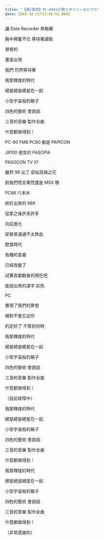 ```yaml
---
title: "【譯/歌詞】PC-6601が歌うタイニーゼビウス"
date: 2008-10-21T13:48:55.000Z
---
```


讓 Date Recorder 奔馳著

胸中興奮不已 等待著讀取

冒險的

畫面出現

我們 仍然等待著

我那輝煌的時代

總是總是總是在一起

小型宇宙般的箱子

四色的藝術 會說話

三音的音樂 製作全曲

什麼都做得到！

PC-80 FM8 PC60 都是 PAPICON

JR100 便宜的 PASOPIA

PASOCON TV X1

雖然 98 出了 卻如高嶺之花

對我們而言果然還是 MSX 哪

PC66 六本木

終於出來的 68K

從那之後許多許多

向前進化

卻普普通通不太熱血

飽食時代

有趣的意義

已經改變了

試著改變翻身的現在吧

能說出來的漢字 彩色

PC

實現了我們的夢想

絕對不會忘記你

約定好了 不管到何時

我那輝煌的時代

總是總是總是在一起

小型宇宙般的箱子

四色的藝術 會說話

三音的音樂 製作全曲

什麼都做得到！

（目前故障中）

我那輝煌的時代

總是總是總是在一起

小型宇宙般的箱子

四色的藝術 會說話

三音的音樂 製作全曲

什麼都做得到！

我那輝煌的時代

總是總是總是在一起

小型宇宙般的箱子

四色的藝術 會說話

三音的音樂 製作全曲

什麼都做得到！

（非常感謝你）
